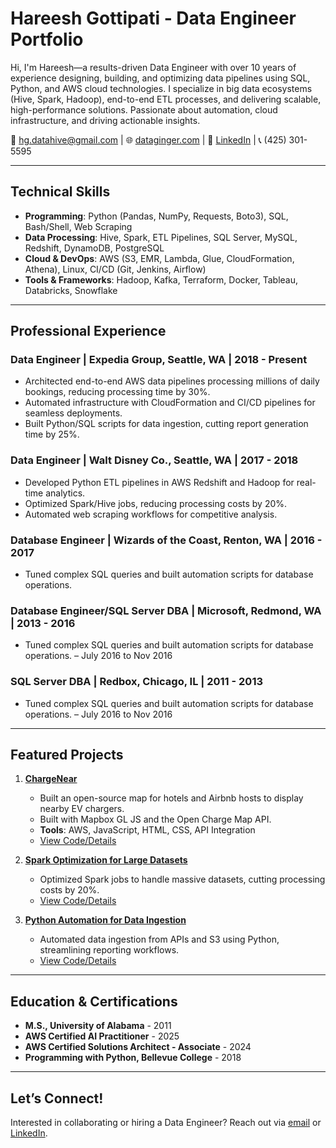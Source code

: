 # Hareesh Gottipati - Data Engineer Portfolio

Hi, I'm Hareesh—a results-driven Data Engineer with over 10 years of experience designing, building, and optimizing data pipelines using SQL, Python, and AWS cloud technologies. I specialize in big data ecosystems (Hive, Spark, Hadoop), end-to-end ETL processes, and delivering scalable, high-performance solutions. Passionate about automation, cloud infrastructure, and driving actionable insights.

📧 [hg.datahive@gmail.com](mailto:hg.datahive@gmail.com) | 🌐 [dataginger.com](http://dataginger.com/) | 🔗 [LinkedIn](https://www.linkedin.com/in/hareeshgottipati/) | 📞 (425) 301-5595

---

## Technical Skills
- **Programming**: Python (Pandas, NumPy, Requests, Boto3), SQL, Bash/Shell, Web Scraping
- **Data Processing**: Hive, Spark, ETL Pipelines, SQL Server, MySQL, Redshift, DynamoDB, PostgreSQL
- **Cloud & DevOps**: AWS (S3, EMR, Lambda, Glue, CloudFormation, Athena), Linux, CI/CD (Git, Jenkins, Airflow)
- **Tools & Frameworks**: Hadoop, Kafka, Terraform, Docker, Tableau, Databricks, Snowflake

---

## Professional Experience
### Data Engineer | Expedia Group, Seattle, WA | 2018 - Present
- Architected end-to-end AWS data pipelines processing millions of daily bookings, reducing processing time by 30%.
- Automated infrastructure with CloudFormation and CI/CD pipelines for seamless deployments.
- Built Python/SQL scripts for data ingestion, cutting report generation time by 25%.

### Data Engineer | Walt Disney Co., Seattle, WA | 2017 - 2018
- Developed Python ETL pipelines in AWS Redshift and Hadoop for real-time analytics.
- Optimized Spark/Hive jobs, reducing processing costs by 20%.
- Automated web scraping workflows for competitive analysis.

### Database Engineer | Wizards of the Coast, Renton, WA | 2016 - 2017
- Tuned complex SQL queries and built automation scripts for database operations.

### Database Engineer/SQL Server DBA | Microsoft, Redmond, WA | 2013 - 2016
- Tuned complex SQL queries and built automation scripts for database operations.
 – July 2016 to Nov 2016

### SQL Server DBA | Redbox, Chicago, IL | 2011 - 2013
- Tuned complex SQL queries and built automation scripts for database operations.
 – July 2016 to Nov 2016
---

## Featured Projects
1. **[ChargeNear](#)**  
   - Built an open-source map for hotels and Airbnb hosts to display nearby EV chargers.
   - Built with Mapbox GL JS and the Open Charge Map API.
   - **Tools**: AWS, JavaScript, HTML, CSS, API Integration
   - [View Code/Details](https://github.com/hgottipati/ChargeNear)

2. **[Spark Optimization for Large Datasets](#)**  
   - Optimized Spark jobs to handle massive datasets, cutting processing costs by 20%.
   - [View Code/Details](projects/spark-optimization/)

3. **[Python Automation for Data Ingestion](#)**  
   - Automated data ingestion from APIs and S3 using Python, streamlining reporting workflows.
   - [View Code/Details](projects/python-automation/)

---

## Education & Certifications
- **M.S., University of Alabama** - 2011
- **AWS Certified AI Practitioner** - 2025
- **AWS Certified Solutions Architect - Associate** - 2024
- **Programming with Python, Bellevue College** - 2018

---

## Let’s Connect!
Interested in collaborating or hiring a Data Engineer? Reach out via [email](mailto:hg.datahive@gmail.com) or [LinkedIn](https://www.linkedin.com/in/hareeshgottipati/).
